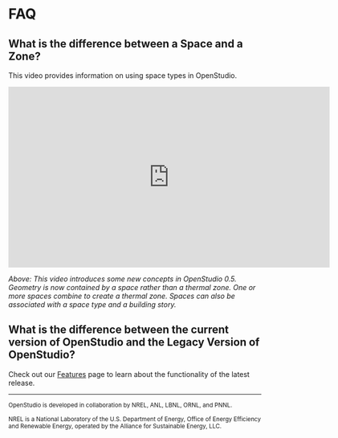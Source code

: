 # FAQ
## What is the difference between a Space and a Zone?
This video provides information on using space types in OpenStudio.

<iframe width="640" height="360" src="http://www.youtube.com/embed/kTO3CIBQuoE?rel=0&start=&end=&autoplay=0" frameborder="0" allowfullscreen></iframe>
 
 *Above: This video introduces some new concepts in OpenStudio 0.5. Geometry is now contained by a space rather than a thermal zone. One or more spaces combine to create a thermal zone. Spaces can also be associated with a space type and a building story.*
 
## What is the difference between the current version of OpenStudio and the Legacy Version of OpenStudio?

Check out our [Features](../getting_started/Features.md) page to learn about the functionality of the latest release.  


_______________________


<p class="text-center"><small>OpenStudio is developed in collaboration by NREL, ANL, LBNL, ORNL, and PNNL.</small></p> 

<p class="text-center"><small>NREL is a National Laboratory of the U.S. Department of Energy, Office of Energy Efficiency and Renewable Energy, operated by the Alliance for Sustainable Energy, LLC.</small></p>
 
  


